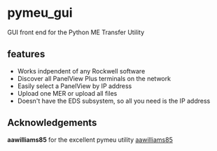 # pymeu_gui
GUI front end for the Python ME Transfer Utility

## features
* Works indpendent of any Rockwell software
* Discover all PanelView Plus terminals on the network
* Easily select a PanelView by IP address
* Upload one MER or upload all files
* Doesn't have the EDS subsystem, so all you need is the IP address

## Acknowledgements
**aawilliams85** for the excellent pymeu utility [aawilliams85](https://github.com/aawilliams85)